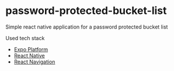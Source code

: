 # password-protected-bucket-list

Simple react native application for a password protected bucket list

Used tech stack 
- [Expo Platform](https://expo.io) 
- [React Native](https://reactnative.dev/)
- [React Navigation](https://reactnavigation.org/)
